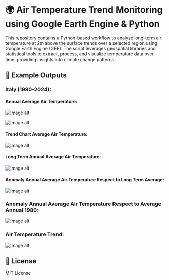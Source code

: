 # 🌍 Air Temperature Trend Monitoring using Google Earth Engine & Python
This repository contains a Python-based workflow to analyze long-term air temperature at 2m above the surface trends over a selected region using Google Earth Engine (GEE). The script leverages geospatial libraries and statistical tools to extract, process, and visualize temperature data over time, providing insights into climate change patterns.

## 📸 Example Outputs

### Italy (1980-2024):

#### Annual Average Air Temperature:
![image alt](https://github.com/SaeidDaliriSusefi/AirTemperature-Trend-Monitoring/blob/98975e3d72711846e532f1568606eadbce87f328/Images/Yearly%20Average%20Air%20Temperature%20Italy.gif)


![image alt](https://github.com/SaeidDaliriSusefi/AirTemperature-Trend-Monitoring/blob/98975e3d72711846e532f1568606eadbce87f328/Images/Yearly%20Average%20Air%20Temperature%20Italy.png)



#### Trend Chart Average Air Temperature:
![image alt](https://github.com/SaeidDaliriSusefi/AirTemperature-Trend-Monitoring/blob/0ccc2830a6da297f408ea6cd0a0104234306d6ef/Images/Trend%20Chart%20Average%20Air%20Temperature%20over%20the%20Italy.png)


#### Long Term Annual Average Air Temperature:
![image alt](https://github.com/SaeidDaliriSusefi/AirTemperature-Trend-Monitoring/blob/0ccc2830a6da297f408ea6cd0a0104234306d6ef/Images/Long%20Term%20Average%20Air%20Temperature%20Italy.png)

#### Anomaly Annual Average Air Temperature Respect to Long Term Average:
![image alt](https://github.com/SaeidDaliriSusefi/AirTemperature-Trend-Monitoring/blob/0ccc2830a6da297f408ea6cd0a0104234306d6ef/Images/Anomaly%20Yearly%20Average%20Air%20Temperature%20Respect%20to%20Long%20Term%20Average%20Italy%20(1).png)


### Anomaly Annual Average Air Temperature Respect to Average Annual 1980: 
![image alt](https://github.com/SaeidDaliriSusefi/AirTemperature-Trend-Monitoring/blob/0ccc2830a6da297f408ea6cd0a0104234306d6ef/Images/Anomaly%20Average%20Air%20Temperature%20Respect%20to%20Average%20Yearly%201980%20Italy%20(1).png)

### Air Temperature Trend:
![image alt](https://github.com/SaeidDaliriSusefi/AirTemperature-Trend-Monitoring/blob/0ccc2830a6da297f408ea6cd0a0104234306d6ef/Images/Trend%20Italy.png)



## 📜 License
MIT License


